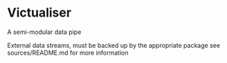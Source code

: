 # Victualiser
A semi-modular data pipe

External data streams, must be backed up by the appropriate package
see sources/README.md for more information